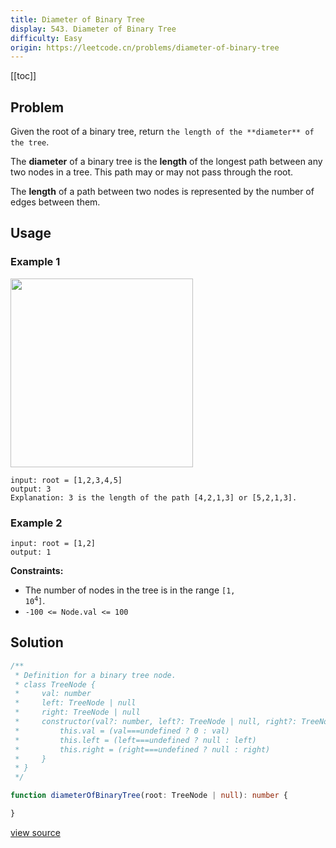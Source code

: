 ```yaml
---
title: Diameter of Binary Tree
display: 543. Diameter of Binary Tree
difficulty: Easy
origin: https://leetcode.cn/problems/diameter-of-binary-tree
---
```


[[toc]]

## Problem

Given the root of a binary tree, return `the length of the **diameter** of the tree`.

The **diameter** of a binary tree is the **length** of the longest path between any two nodes in a tree. This path may or may not pass through the root.

The **length** of a path between two nodes is represented by the number of edges between them.

## Usage

### Example 1

<img alt="" src="https://assets.leetcode.com/uploads/2021/03/06/diamtree.jpg" style="width: 292px; height: 302px;" />

```
input: root = [1,2,3,4,5]
output: 3
Explanation: 3 is the length of the path [4,2,1,3] or [5,2,1,3].
```

### Example 2

```
input: root = [1,2]
output: 1
```


**Constraints:**

- The number of nodes in the tree is in the range <code>[1, 10<sup>4</sup>]</code>.
- <code>-100 &lt;= Node.val &lt;= 100</code>


## Solution

```ts
/**
 * Definition for a binary tree node.
 * class TreeNode {
 *     val: number
 *     left: TreeNode | null
 *     right: TreeNode | null
 *     constructor(val?: number, left?: TreeNode | null, right?: TreeNode | null) {
 *         this.val = (val===undefined ? 0 : val)
 *         this.left = (left===undefined ? null : left)
 *         this.right = (right===undefined ? null : right)
 *     }
 * }
 */

function diameterOfBinaryTree(root: TreeNode | null): number {

}
```

[view source](https://leetcode.cn/problems/diameter-of-binary-tree)
